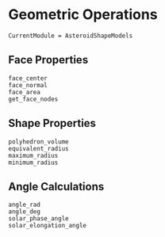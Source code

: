 # Geometric Operations

```@meta
CurrentModule = AsteroidShapeModels
```

## Face Properties

```@docs
face_center
face_normal
face_area
get_face_nodes
```

## Shape Properties

```@docs
polyhedron_volume
equivalent_radius
maximum_radius
minimum_radius
```

## Angle Calculations

```@docs
angle_rad
angle_deg
solar_phase_angle
solar_elongation_angle
```